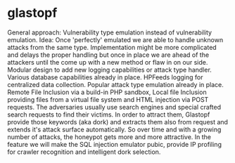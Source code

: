 glastopf
========

General approach: Vulnerability type emulation instead of vulnerability emulation. Idea: Once 'perfectly' emulated we are able to handle unknown attacks from the same type. Implementation might be more complicated and delays the proper handling but once in place we are ahead of the attackers until the come up with a new method or flaw in on our side.
Modular design to add new logging capabilities or attack type handler. Various database capabilities already in place. HPFeeds logging for centralized data collection.
Popular attack type emulation already in place. Remote File Inclusion via a build-in PHP sandbox, Local file Inclusion providing files from a virtual file system and HTML injection via POST requests.
The adversaries usually use search engines and special crafted search requests to find their victims. In order to attract them, Glastopf provide those keywords (aka dork) and extracts them also from request and extends it's attack surface automatically. So over time and with a growing number of attacks, the honeypot gets more and more attractive.
In the feature we will make the SQL injection emulator pubic, provide IP profiling for crawler recognition and intelligent dork selection.